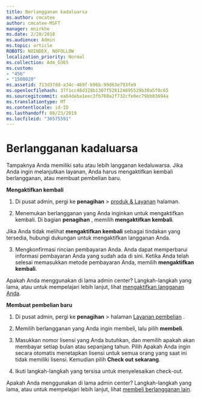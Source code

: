 ```yaml
---
title: Berlangganan kadaluarsa
ms.author: cmcatee
author: cmcatee-MSFT
manager: mnirkhe
ms.date: 2/28/2018
ms.audience: Admin
ms.topic: article
ROBOTS: NOINDEX, NOFOLLOW
localization_priority: Normal
ms.collection: Adm_O365
ms.custom:
- "456"
- "1500020"
ms.assetid: 713d37dd-a34c-469f-b96b-99d63e793fe9
ms.openlocfilehash: 37f1cc48d328b1307f528124695529b30a5f0c65
ms.sourcegitcommit: ea64deba1eec3fb768a2f732cfe0ec79bb03694a
ms.translationtype: MT
ms.contentlocale: id-ID
ms.lasthandoff: 08/23/2019
ms.locfileid: "36575591"
---
```

# <a name="expired-subscription"></a>Berlangganan kadaluarsa

Tampaknya Anda memiliki satu atau lebih langganan kedaluwarsa. Jika Anda ingin melanjutkan layanan, Anda harus mengaktifkan kembali berlangganan, atau membuat pembelian baru.
  
**Mengaktifkan kembali**
  
1. Di pusat admin, pergi ke **penagihan** \> [produk & Layanan](https://go.microsoft.com/fwlink/p/?linkid=842054) halaman.

2. Menemukan berlangganan yang Anda inginkan untuk mengaktifkan kembali. Di bagian **penagihan** , memilih **mengaktifkan kembali**.

Jika Anda tidak melihat **mengaktifkan kembali** sebagai tindakan yang tersedia, hubungi dukungan untuk mengaktifkan langganan Anda.

3. Mengkonfirmasi rincian pembayaran Anda. Anda dapat memperbarui informasi pembayaran Anda yang sudah ada di sini. Ketika Anda telah selesai memasukkan metode pembayaran Anda, memilih **mengaktifkan kembali**.

Apakah Anda menggunakan di lama admin center? Langkah-langkah yang lama, atau untuk mempelajari lebih lanjut, lihat [mengaktifkan langganan Anda](https://docs.microsoft.com/office365/admin/subscriptions-and-billing/reactivate-your-subscription).

**Membuat pembelian baru**
  
1. Di pusat admin, pergi ke **penagihan** \> halaman [Layanan pembelian](https://go.microsoft.com/fwlink/p/?linkid=868433) .

2. Memilih berlangganan yang Anda ingin membeli, lalu pilih **membeli**.

3. Masukkan nomor lisensi yang Anda butuhkan, dan memilih apakah akan membayar setiap bulan atau sepanjang tahun. Pilih Apakah Anda ingin secara otomatis menetapkan lisensi untuk semua orang yang saat ini tidak memiliki lisensi. Kemudian pilih **Check out sekarang**.

4. Ikuti langkah-langkah yang tersisa untuk menyelesaikan check-out.

Apakah Anda menggunakan di lama admin center? Langkah-langkah yang lama, atau untuk mempelajari lebih lanjut, lihat [membeli berlangganan lain](https://docs.microsoft.com/office365/admin/subscriptions-and-billing/buy-another-subscription).
